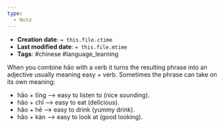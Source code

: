 ```yaml
---
type:
  - Note
---
```


* **Creation date**: `= this.file.ctime`
* **Last modified date**: `= this.file.mtime`
* **Tags**: #chinese #language_learning 

When you combine hǎo with a verb it turns the resulting phrase into an adjective usually meaning easy + verb. Sometimes the phrase can take on its own meaning:

* hǎo + tīng --> easy to listen to (nice sounding).
* hǎo + chī --> easy to eat (delicious).
* hǎo + hē --> easy to drink (yummy drink).
* hǎo + kàn --> easy to look at (good looking).